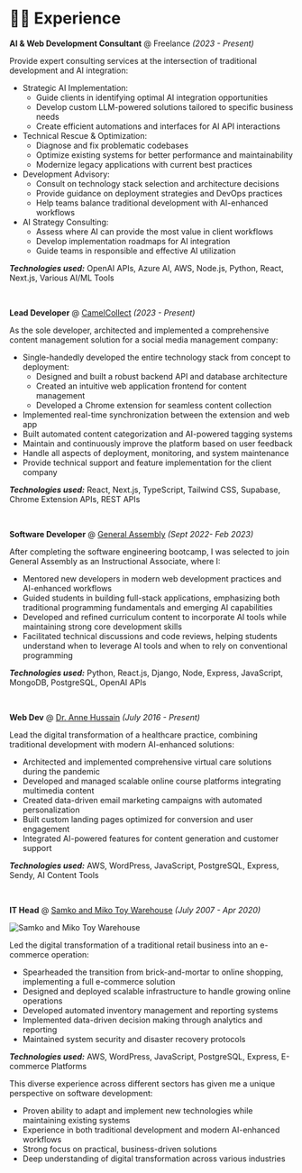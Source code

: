 # 👨‍💻 Experience

**AI & Web Development Consultant** @ Freelance _(2023 - Present)_

</div>

Provide expert consulting services at the intersection of traditional development and AI integration:
- Strategic AI Implementation:
  - Guide clients in identifying optimal AI integration opportunities
  - Develop custom LLM-powered solutions tailored to specific business needs
  - Create efficient automations and interfaces for AI API interactions
- Technical Rescue & Optimization:
  - Diagnose and fix problematic codebases
  - Optimize existing systems for better performance and maintainability
  - Modernize legacy applications with current best practices
- Development Advisory:
  - Consult on technology stack selection and architecture decisions
  - Provide guidance on deployment strategies and DevOps practices
  - Help teams balance traditional development with AI-enhanced workflows
- AI Strategy Consulting:
  - Assess where AI can provide the most value in client workflows
  - Develop implementation roadmaps for AI integration
  - Guide teams in responsible and effective AI utilization

_**Technologies used:**_ OpenAI APIs, Azure AI, AWS, Node.js, Python, React, Next.js, Various AI/ML Tools

&nbsp;

**Lead Developer** @ [CamelCollect](https://camelcollect.io) _(2023 - Present)_

</div>

As the sole developer, architected and implemented a comprehensive content management solution for a social media management company:
- Single-handedly developed the entire technology stack from concept to deployment:
  - Designed and built a robust backend API and database architecture
  - Created an intuitive web application frontend for content management
  - Developed a Chrome extension for seamless content collection
- Implemented real-time synchronization between the extension and web app
- Built automated content categorization and AI-powered tagging systems
- Maintain and continuously improve the platform based on user feedback
- Handle all aspects of deployment, monitoring, and system maintenance
- Provide technical support and feature implementation for the client company

_**Technologies used:**_ React, Next.js, TypeScript, Tailwind CSS, Supabase, Chrome Extension APIs, REST APIs

&nbsp;

**Software Developer** @ [General Assembly](https://generalassemb.ly/) _(Sept 2022- Feb 2023)_

<div class="markdown-logo">

<!-- ![General Assembly](https://i.imgur.com/B9bqZCx.png) -->

</div>

After completing the software engineering bootcamp, I was selected to join General Assembly as an Instructional Associate, where I:
- Mentored new developers in modern web development practices and AI-enhanced workflows
- Guided students in building full-stack applications, emphasizing both traditional programming fundamentals and emerging AI capabilities
- Developed and refined curriculum content to incorporate AI tools while maintaining strong core development skills
- Facilitated technical discussions and code reviews, helping students understand when to leverage AI tools and when to rely on conventional programming

_**Technologies used:**_ Python, React.js, Django, Node, Express, JavaScript, MongoDB, PostgreSQL, OpenAI APIs

&nbsp;

**Web Dev** @ [Dr. Anne Hussain](https://www.annehussain.com/) _(July 2016 - Present)_

<div class="markdown-logo">

<!-- ![Dr Anne Hussain](https://i.imgur.com/VUgaYTT.png) -->

</div>

Lead the digital transformation of a healthcare practice, combining traditional development with modern AI-enhanced solutions:
- Architected and implemented comprehensive virtual care solutions during the pandemic
- Developed and managed scalable online course platforms integrating multimedia content
- Created data-driven email marketing campaigns with automated personalization
- Built custom landing pages optimized for conversion and user engagement
- Integrated AI-powered features for content generation and customer support

_**Technologies used:**_ AWS, WordPress, JavaScript, PostgreSQL, Express, Sendy, AI Content Tools

&nbsp;

**IT Head** @ [Samko and Miko Toy Warehouse](https://samkoandmikotoywarehouse.com/) _(July 2007 - Apr 2020)_

<div class="markdown-logo">

![Samko and Miko Toy Warehouse](https://samkoandmikotoywarehouse.com/skin/images/logo.png.webp)

</div>

Led the digital transformation of a traditional retail business into an e-commerce operation:
- Spearheaded the transition from brick-and-mortar to online shopping, implementing a full e-commerce solution
- Designed and deployed scalable infrastructure to handle growing online operations
- Developed automated inventory management and reporting systems
- Implemented data-driven decision making through analytics and reporting
- Maintained system security and disaster recovery protocols

_**Technologies used:**_ AWS, WordPress, JavaScript, PostgreSQL, Express, E-commerce Platforms

This diverse experience across different sectors has given me a unique perspective on software development:
- Proven ability to adapt and implement new technologies while maintaining existing systems
- Experience in both traditional development and modern AI-enhanced workflows
- Strong focus on practical, business-driven solutions
- Deep understanding of digital transformation across various industries
